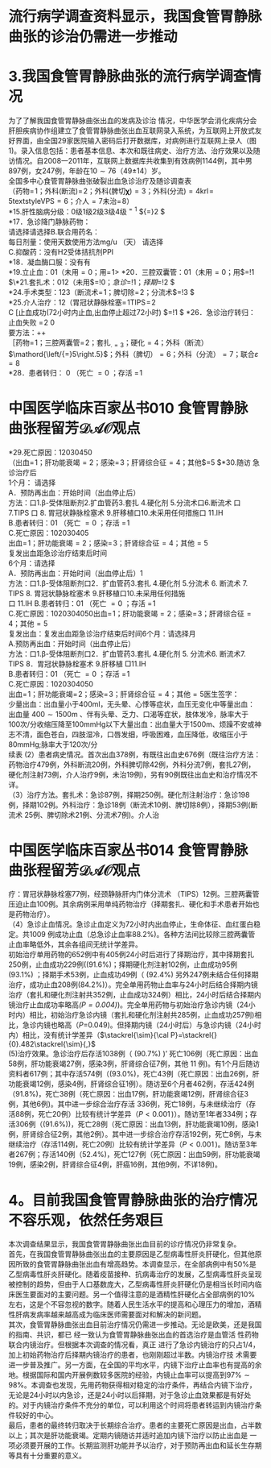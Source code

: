 # 流行病学调查资料显示，我国食管胃静脉曲张的诊治仍需进一步推动  
# 3.我国食管胃静脉曲张的流行病学调查情况  
为了了解我国食管胃静脉曲张出血的发病及诊治 情况，中华医学会消化疾病分会肝胆疾病协作组建立了食管胃静脉曲张出血互联网录入系统，为互联网上开放式友好界面，由全国29家医院输入密码后打开数据库，对病例进行互联网上录人（图1)。录入信息包括：患者基本信息、本次和既往病史、治疗方法、治疗效果以及随访情况。自2008一2011年，互联网上数据库共收集到有效病例1144例，其中男897例，女247例，年龄在$10\sim76$（49±14）岁。  
全国多中心食管胃静脉曲张破裂出血急诊治疗及随诊调查表  
（药物$=\!1$；外科(断流)$=\!2$；外科(脾切$\mathbf{\chi}){=}3$；外科(分流$){=}4$$\mathrm{krl}\!=\!5$$\mathrm{textstyleVPS}=6$；介人$=7$未治$=\!8$）  
\*15.肝性脑病分级：0级1级2级3级4级$^{=1}$ ${=}2
$  
\*17．急诊降门静脉药物：  
请选择请选择B.联合用药名：  
每日剂量：使用天数使用方法mg/u （天） 请选择  
C.抑酸药：没有H2受体拮抗剂PPI  
\*18．凝血酶口服：没有有  
\*19.立止血：01（未用$\mathrm{=0}$；用$=\!1$>
\*20．三腔双囊管：01（未用$\mathrm{=0}$；用$=\!1
$\*21.套扎术：012（未用$=\!0$；急诊$=\!1$；择期$=\!2
$  
\*24.手术类型：123（断流术$=\!1$；脾切除$=\!2$；分流术$=\!3
$  
\*25.介人治疗：12（胃冠状静脉栓塞$=\!1$$\mathrm{TIPS}\!=\!2$  
C [止血成功(72小时内止血,出血停止超过72小时) $=\!1
$ \*26．急诊治疗转归：止血失败 $=\!2$ 0  
要方法：++  
［药物$=\!1$；三腔两囊管$=\!2$；套扎$_{.=3}$；硬化${=}4$；外科（断流）$\mathord{\left/{=}5\right.5}$；外科（脾切）${=}6$；外科（分流）$=7$；联合$\scriptstyle{\varepsilon=8}$  
\*28．患者转归： $0$ （死亡 ${=}0$ ；存活 $=\!1$  
# 中国医学临床百家丛书010 食管胃静脉曲张程留芳$\mathcal{D A O}$观点  
\*29.死亡原因：12030450  
（出血$=\!1$；肝功能衰竭$=2$；感染$=\!3$；肝肾综合征$=4$；其他$=5
$\*30.随访 急诊治疗后  
1个月： 请选择  
A．预防再出血：开始时间（出血停止后）  
方法：口1.β-受体阻断剂2.扩血管药3.套扎 4.硬化剂 5.分流术口6.断流术 口 7.TIPS 口 8. 胃冠状静脉栓塞术 9.肝移植口10.未采用任何措施口 11.IH  
B.患者转归：01 （死亡 ${=}0$ ；存活 $=\!1$  
C.死亡原因：102030405  
出血$=\!1$；肝功能衰竭$=2$；感染$=\!3$；肝肾综合征$=4$；其他$=5$  
复发出血距急诊治疗结束后时间  
6个月：请选择  
A．预防再出血：开始时间（出血停止后）1  
方法：口1.β-受体阻断剂口2．扩血管药3.套扎 4.硬化剂 5.分流术 6. 断流术 7. TIPS  8.  胃冠状静脉栓塞术 9.肝移植口10.未采用任何措施  
口 11.IH B.患者转归：01 （死亡 ${=}0$ ；存活 $=\!1$  
C.死亡原因：1020304050出血$=\!1$；肝功能衰竭$=2$；感染$=\!3$；肝肾综合征$=4$；其他$=5$  
复发出血：复发出血距急诊治疗结束后时间6个月：请选择月  
A.预防再出血：开始时间（出血停止后）  
方法：口1.β-受体阻断剂口2．扩血管药3.套扎 4.硬化剂 5. 分流术6. 断流术7. TIPS 8．胃冠状静脉栓塞术 9.肝移植 □11.IH  
B.患者转归：01 （死亡 ${=}0$ ；存活 $=\!1$  
C.死亡原因：1020304050  
出血$=\!1$；肝功能衰竭$=\!2$；感染$=\!3$；肝肾综合征${=}4$；其他$=5$医生签字：  
少量出血：出血量小于$400\mathrm{{m}l}$，无头晕、心悸等症状，血压无变化中等量出血： 出血量 $400\sim1500\mathrm{m}$ 、伴有头晕、乏力、口渴等症状，肢体发冷，脉率大于 100次/分收缩压降至$100\mathrm{mmHg}$以下大量出血：出血量大于$1500\mathrm{m}$、烦躁不安或神志不清，面色苍白，四肢湿冷，口唇发细，呼吸困难，血压降低，收缩压小于$80\mathrm{mmHg};$脉率大于120次/分  
续表
(2）患者病史情况。首次出血378例，有既往出血史676例（既往治疗方法：药物治疗479例，外科断流20例，外科脾切除42例，外科分流7例，套扎27例，硬化剂注射73例，介人治疗9例，未治19例)，另有90例既往出血史和治疗情况不详。  
（3）治疗方法。套扎术：急诊87例，择期250例。硬化剂注射治疗：急诊198例，择期102例。外科治疗：急诊18例（断流术10例、脾切除8例），择期53例(断流术 25例、脾切除术21例、分流术7例)。介人治  
# 中国医学临床百家丛书014 食管胃静脉曲张程留芳$\mathcal{D A O}$观点  
疗：胃冠状静脉栓塞77例，经颈静脉肝内门体分流术 （TIPS）12例。三腔两囊管压迫止血100例。其余病例采用单纯药物治疗（择期套扎、硬化和手术患者开始也是药物治疗）。  
（4）急诊止血情况。急诊止血定义为72小时内出血停止，生命体征、血红蛋白稳定。共1009 例成功止血（总急诊止血率$88.2\%$)。各种方法间比较除三腔两囊管止血率略低外，其余各组间无统计学差异。  
初始治疗单用药物的652例中有405例24小时后进行了择期治疗，其中择期套扎250例，止血成功229例($(91.6\%$)；择期硬化剂注射102例，止血成功95例$(93.1\%)$ ；择期手术53例，止血成功49例（ $\left(92.4\%\right)$ 另外247例未结合任何择期治疗，成功止血208例$(84.2\%)$）。完全单用药物止血率与24小时后结合择期内镜治疗（套扎和硬化剂注射共352例，止血成功324例）相比，24小时后结合择期内镜治疗止血成功率略高$\scriptstyle{\mathit{\left(P=0.004\right)}}$)。完全单用药物与初始治疗急诊内镜（24小时内）相比，初始治疗急诊内镜（套扎和硬化剂注射共285例，止血成功257例)相比，急诊内镜也略高（$P$$\mathord{=}0.049$)。但择期内镜（24小时后）与急诊内镜（24小时内）相比，没有统计学差异（$\stackrel{\sim}{\cal P}=\stackrel{}{0}.482\stackrel{\sim}{,}$  
(5)治疗效果。急诊治疗后存活1038例（ $\left(90.7\%\right)$ )’ 死亡106例（死亡原因：出血58例，肝功能衰竭27例，感染3例，肝肾综合征7例，其他 11 例)。有1个月后随访资料者617例；其中存活574例（$(93.0\%)$，死亡43例（死亡原因：出血26例，肝功能衰竭12例，感染4例，肝肾综合征1例）。随访至6个月者462例，存活424例（$91.8\%$)，死亡38例（死亡原因：出血17例，肝功能衰竭12例，肝肾综合征3例，其他6例)。其中进一步综合治疗存活 336例，死亡18例，与未继续治疗（存活88例，死亡20例）比较有统计学差异（$\textstyle P<0.001\,)$）。随访至1年者334例；存活306例（$(91.6\%)$)，死亡28例（死亡原因：出血13例，肝功能衰竭10例，感染1例，肝肾综合征2例，其他2例）。其中进一步综合治疗存活192例，死亡8例，与未继续治疗（存活114例，死亡20例）比较有统计学差异（$\textstyle P<0.001\,)$。随访至3年者267例；存活140例（$52.4\%)$，死亡127例（死亡原因：出血59例，肝功能衰竭19例，感染2例，肝肾综合征4例，肝癌16例，其他9例，不详18例)。  
# 4。目前我国食管胃静脉曲张的治疗情况不容乐观，依然任务艰巨  
本次调查结果显示，我国食管胃静脉曲张出血目前的诊疗情况仍非常复杂。  
首先，在我国食管胃静脉曲张出血的主要原因是乙型病毒性肝炎肝硬化，但其他原因所致的食管胃静脉曲张出血有增高趋势。本调查显示，在全部病例中有$50\%$是乙型病毒性肝炎肝硬化。随着疫苗接种、抗病毒治疗的发展，乙型病毒性肝炎呈现被控制的趋势，但由于人口基数庞大，乙型病毒性肝炎肝硬化仍是相当长时间内临床医生要面对的主要问题。另一个值得注意的是酒精性肝硬化占全部病例的$10\%$左右，这是个不容忽视的数字。随着人民生活水平的提高和心理压力的增加，酒精性肝病发病率越来越高成为临床医师需要面对和解决的新问题。  
其次，食管胃静脉曲张出血目前治疗情况仍需进一步推动。无论是欧美，还是我国的指南、共识，都已 经一致认为食管胃静脉曲张出血的首选治疗是血管活 性药物联合内镜治疗。但根据本次调查的情况看，真正 进行了急诊内镜治疗的只占1/4，加上初始药物治疗后择期内镜治疗的患者，也刚刚超过半数。内镜治疗技 术需要进一步普及推广。另一方面，在全国的平均水平，内镜下治疗止血率也有提高的余地。根据国际和国内开展例数较多医院的经验，内镜止血率可以提高到$97\%\sim98\%$。本调查也发现，先用药物获得相对稳定的治疗条件，再结合内镜下治疗，无论是24小时以内急诊，还是24小时以后择期，对于急诊止血效果都是有好处的。对于内镜治疗条件不充分的单位，可以利用这个时间将患者转运到内镜治疗条件较好的中心。  
最后，患者的最终转归取决于长期综合治疗。患者的主要死亡原因是出血，占半数以上；其次是肝功能衰竭。定期内镜随访并适时追加内镜下治疗以防止出血是 一项必须要开展的工作。长期监测肝功能并予以治疗，对于预防再出血和延长生存期等具有十分重要的意义。  